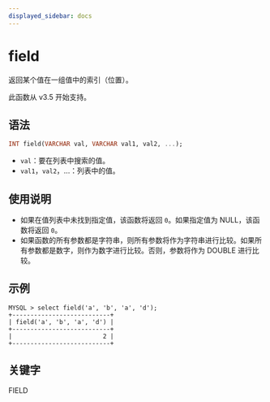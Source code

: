 ```yaml
---
displayed_sidebar: docs
---
```


# field

返回某个值在一组值中的索引（位置）。

此函数从 v3.5 开始支持。

## 语法

```Haskell
INT field(VARCHAR val, VARCHAR val1, val2, ...);
```

- `val`：要在列表中搜索的值。
- `val1`，`val2`，...：列表中的值。

## 使用说明

- 如果在值列表中未找到指定值，该函数将返回 `0`。如果指定值为 NULL，该函数将返回 `0`。
- 如果函数的所有参数都是字符串，则所有参数将作为字符串进行比较。如果所有参数都是数字，则作为数字进行比较。否则，参数将作为 DOUBLE 进行比较。

## 示例

```Plain Text
MYSQL > select field('a', 'b', 'a', 'd');
+---------------------------+
| field('a', 'b', 'a', 'd') |
+---------------------------+
|                         2 |
+---------------------------+
```

## 关键字

FIELD